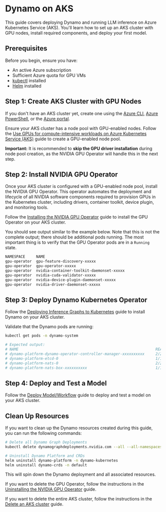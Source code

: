 # Dynamo on AKS

This guide covers deploying Dynamo and running LLM inference on Azure Kubernetes Service (AKS). You'll learn how to set up an AKS cluster with GPU nodes, install required components, and deploy your first model.

## Prerequisites

Before you begin, ensure you have:

- An active Azure subscription
- Sufficient Azure quota for GPU VMs
- [kubectl](https://kubernetes.io/docs/tasks/tools/) installed
- [Helm](https://helm.sh/docs/intro/install/) installed

## Step 1: Create AKS Cluster with GPU Nodes

If you don't have an AKS cluster yet, create one using the [Azure CLI](https://learn.microsoft.com/en-us/azure/aks/learn/quick-kubernetes-deploy-cli), [Azure PowerShell](https://learn.microsoft.com/en-us/azure/aks/learn/quick-kubernetes-deploy-powershell), or the [Azure portal](https://learn.microsoft.com/en-us/azure/aks/learn/quick-kubernetes-deploy-portal).

Ensure your AKS cluster has a node pool with GPU-enabled nodes. Follow the [Use GPUs for compute-intensive workloads on Azure Kubernetes Service (AKS)](https://learn.microsoft.com/en-us/azure/aks/use-nvidia-gpu?tabs=add-ubuntu-gpu-node-pool#skip-gpu-driver-installation) guide to create a GPU-enabled node pool.

**Important:** It is recommended to **skip the GPU driver installation** during node pool creation, as the NVIDIA GPU Operator will handle this in the next step.

## Step 2: Install NVIDIA GPU Operator

Once your AKS cluster is configured with a GPU-enabled node pool, install the NVIDIA GPU Operator. This operator automates the deployment and lifecycle of all NVIDIA software components required to provision GPUs in the Kubernetes cluster, including drivers, container toolkit, device plugin, and monitoring tools.

Follow the [Installing the NVIDIA GPU Operator](https://docs.nvidia.com/datacenter/cloud-native/gpu-operator/latest/getting-started.html) guide to install the GPU Operator on your AKS cluster.

You should see output similar to the example below. Note that this is not the complete output; there should be additional pods running. The most important thing is to verify that the GPU Operator pods are in a `Running` state.

```bash
NAMESPACE     NAME                                                          READY   STATUS    RESTARTS   AGE
gpu-operator  gpu-feature-discovery-xxxxx                                   1/1     Running   0          2m
gpu-operator  gpu-operator-xxxxx                                            1/1     Running   0          2m
gpu-operator  nvidia-container-toolkit-daemonset-xxxxx                      1/1     Running   0          2m
gpu-operator  nvidia-cuda-validator-xxxxx                                   0/1     Completed 0          1m
gpu-operator  nvidia-device-plugin-daemonset-xxxxx                          1/1     Running   0          2m
gpu-operator  nvidia-driver-daemonset-xxxxx                                 1/1     Running   0          2m
```

## Step 3: Deploy Dynamo Kubernetes Operator

Follow the [Deploying Inference Graphs to Kubernetes](../../../docs/kubernetes/README.md) guide to install Dynamo on your AKS cluster.

Validate that the Dynamo pods are running:

```bash
kubectl get pods -n dynamo-system

# Expected output:
# NAME                                                              READY   STATUS    RESTARTS   AGE
# dynamo-platform-dynamo-operator-controller-manager-xxxxxxxxxx     2/2     Running   0          2m50s
# dynamo-platform-etcd-0                                            1/1     Running   0          2m50s
# dynamo-platform-nats-0                                            2/2     Running   0          2m50s
# dynamo-platform-nats-box-xxxxxxxxxx                               1/1     Running   0          2m51s
```

## Step 4: Deploy and Test a Model

Follow the [Deploy Model/Workflow](../../../docs/kubernetes/installation_guide.md#next-steps) guide to deploy and test a model on your AKS cluster.

## Clean Up Resources

If you want to clean up the Dynamo resources created during this guide, you can run the following commands:

```bash
# Delete all Dynamo Graph Deployments
kubectl delete dynamographdeployments.nvidia.com --all --all-namespaces

# Uninstall Dynamo Platform and CRDs
helm uninstall dynamo-platform -n dynamo-kubernetes
helm uninstall dynamo-crds -n default
```

This will spin down the Dynamo deployment and all associated resources.

If you want to delete the GPU Operator, follow the instructions in the [Uninstalling the NVIDIA GPU Operator](https://docs.nvidia.com/datacenter/cloud-native/gpu-operator/latest/uninstall.html) guide.

If you want to delete the entire AKS cluster, follow the instructions in the [Delete an AKS cluster](https://learn.microsoft.com/en-us/azure/aks/delete-cluster) guide.
